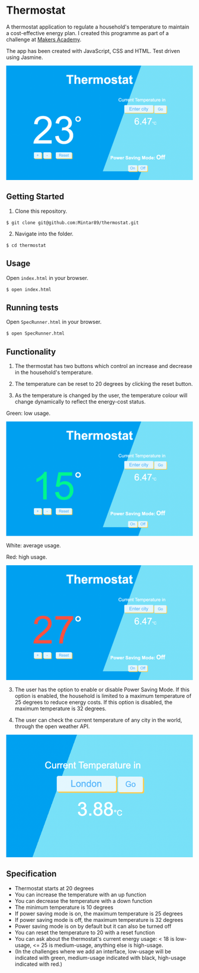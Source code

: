 # Thermostat 

A thermostat application to regulate a household's temperature to maintain a cost-effective energy plan. I created this programme as part of a challenge at [Makers Academy](http://www.makersacademy.com). 

The app has been created with JavaScript, CSS and HTML. Test driven using Jasmine.

![average-usage](public/images/average-usage.png)

## Getting Started ##

1. Clone this repository.

  ```shell
  $ git clone git@github.com:Mintar89/thermostat.git
  ```

2. Navigate into the folder.

  ```shell
  $ cd thermostat
  ```

## Usage ##

Open `index.html` in your browser.

  ```shell
  $ open index.html
  ```

## Running tests ##

Open `SpecRunner.html` in your browser.

  ```shell
  $ open SpecRunner.html
  ```

## Functionality ##

1. The thermostat has two buttons which control an increase and decrease in the household's temperature. 

2. The temperature can be reset to 20 degrees by clicking the reset button.

3. As the temperature is changed by the user, the temperature colour will change dynamically to reflect the energy-cost status.

Green: low usage.

![low-usage](public/images/low-usage.png)

White: average usage.

Red: high usage.

![high-usage](public/images/high-usage.png)

3. The user has the option to enable or disable Power Saving Mode. If this option is enabled, the household is limited to a maximum temperature of 25 degrees to reduce energy costs. If this option is disabled, the maximum temperature is 32 degrees.

5. The user can check the current temperature of any city in the world, through the open weather API.

![london](public/images/london.png)

## Specification ##

- Thermostat starts at 20 degrees
- You can increase the temperature with an up function
- You can decrease the temperature with a down function
- The minimum temperature is 10 degrees
- If power saving mode is on, the maximum temperature is 25 degrees
- If power saving mode is off, the maximum temperature is 32 degrees
- Power saving mode is on by default but it can also be turned off
- You can reset the temperature to 20 with a reset function
- You can ask about the thermostat's current energy usage: < 18 is low-usage, <= 25 is medium-usage, anything else is high-usage.
- (In the challenges where we add an interface, low-usage will be indicated with green, medium-usage indicated with black, high-usage indicated with red.)










